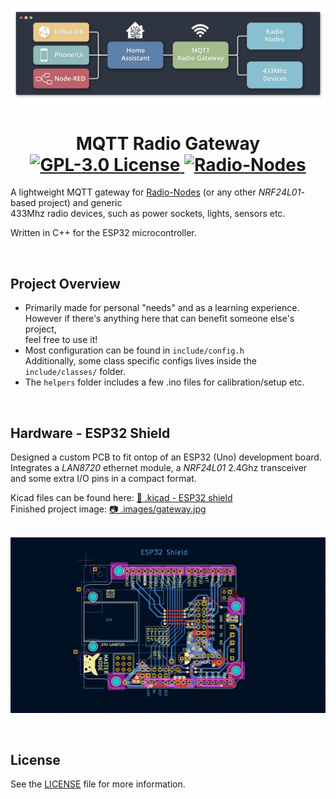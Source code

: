 

![flow_diagram](./.images/flow_diagram.png)

<div align="center">
    <h1>
        MQTT Radio Gateway         
        <a href="https://www.gnu.org/licenses/gpl-3.0"> 
            <img src="https://img.shields.io/badge/License-GPLv3-blue.svg" alt="GPL-3.0 License">
        </a>    
        <a href="https://github.com/Peppson/Radio-Nodes"> 
            <img src="https://img.shields.io/badge/Radio-Nodes-88C0D0.svg" alt="Radio-Nodes">
        </a>    
    </h1>   
</div>

A lightweight MQTT gateway for [Radio-Nodes](https://github.com/Peppson/Radio-Nodes) (or any other *NRF24L01*-based project) and generic   
433Mhz radio devices, such as power sockets, lights, sensors etc.  

Written in C++ for the ESP32 microcontroller.



&nbsp; 
## Project Overview
- Primarily made for personal "needs" and as a learning experience.   
  However if there's anything here that can benefit someone else's project,   
  feel free to use it!
- Most configuration can be found in `include/config.h`   
  Additionally, some class specific configs lives inside the `include/classes/` folder.
- The `helpers` folder includes a few .ino files for calibration/setup etc.



&nbsp; 
## Hardware - ESP32 Shield
Designed a custom PCB to fit ontop of an ESP32 (Uno) development board.   
Integrates a *LAN8720* ethernet module, a *NRF24L01* 2.4Ghz transceiver   
and some extra I/O pins in a compact format.  

Kicad files can be found here: 
[📂 .kicad - ESP32 shield](./.kicad%20-%20ESP32%20shield)  
Finished project image: 
[📷 .images/gateway.jpg](./.images/gateway.jpg)  

&nbsp;
![Kicad PCB img](./.images/kicad_PCB_schematic.png)



&nbsp; 
## License 
See the [LICENSE](./LICENSE) file for more information.

&nbsp; 


